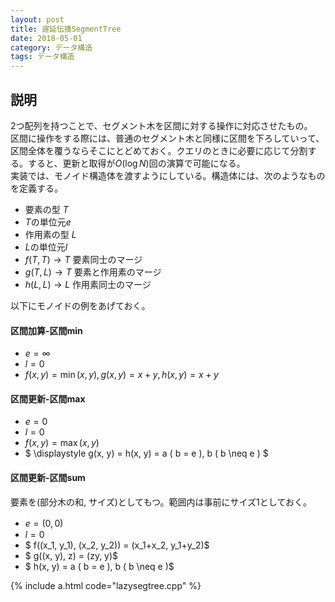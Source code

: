 ```yaml
---
layout: post
title: 遅延伝播SegmentTree
date: 2018-05-01
category: データ構造
tags: データ構造
---
```


## 説明
2つ配列を持つことで、セグメント木を区間に対する操作に対応させたもの。<br>
区間に操作をする際には、普通のセグメント木と同様に区間を下ろしていって、区間全体を覆うならそこにとどめておく。クエリのときに必要に応じて分割する。すると、更新と取得が$O(\log N)$回の演算で可能になる。<br>
実装では、モノイド構造体を渡すようにしている。構造体には、次のようなものを定義する。
- 要素の型 $T$
- $T$の単位元$e$
- 作用素の型 $L$
- $L$の単位元$l$
- $f(T, T) \rightarrow T$ 要素同士のマージ
- $g(T, L) \rightarrow T$ 要素と作用素のマージ
- $h(L, L) \rightarrow L$ 作用素同士のマージ

以下にモノイドの例をあげておく。
#### 区間加算-区間min
- $e = \infty$
- $l = 0$
- $f(x, y) = \min(x, y), g(x, y) = x + y, h(x, y) = x + y$

#### 区間更新-区間max
- $e = 0$
- $l = 0$
- $f(x, y) = \max(x, y)$
- $ \displaystyle g(x, y) = h(x, y) = a ( b = e ),  b ( b \neq e )
$

#### 区間更新-区間sum
要素を(部分木の和, サイズ)としてもつ。範囲内は事前にサイズ1としておく。
- $e = (0, 0)$　
- $l = 0$
- $ f((x_1, y_1), (x_2, y_2)) = (x_1+x_2, y_1+y_2)$
- $ g((x, y), z) = (zy, y)$
- $ h(x, y) = a ( b = e ),  b ( b \neq e )$


{% include a.html code="lazysegtree.cpp" %}
